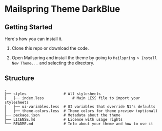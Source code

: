 # Mailspring Theme DarkBlue

## Getting Started

 Here's how you can install it.

1. Clone this repo or download the code. 

2. Open Mailspring  and install the theme by going to `Mailspring > Install New Theme...`
   and selecting the directory.

## Structure

```
.
├── styles                 # All stylesheets
|   ├── index.less             # Main LESS file to import your stylesheets
│   ├── ui-variables.less  # UI variables that override N1's defaults
│   ├── theme-colors.less  # Theme colors for theme preview (optional)
├── package.json           # Metadata about the theme
├── LICENSE.md             # License with usage rights
└── README.md              # Info about your theme and how to use it
```
